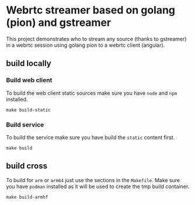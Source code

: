 # Webrtc streamer based on golang (pion) and gstreamer

This project demonstrates who to stream any source (thanks to gstreamer) in a webrtc session using golang pion to a webrtc client (angular).

## build locally

### Build web client
To build the web client static sources make sure you have `node` and `npm` installed.
```
make build-static
```

### Build service
To build the service make sure you have build the `static` content first.
```
make build
```

## build cross
To build for `arm` or `arm64` just use the sections in the `Makefile`. Make sure you have `podman` installed as it will be used to create the tmp build container.
```
make build-armhf
```